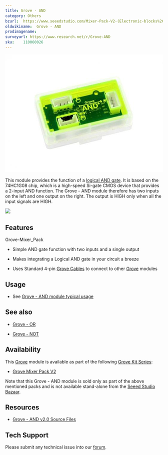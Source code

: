 ```yaml
---
title: Grove - AND
category: Others
bzurl:  https://www.seeedstudio.com/Mixer-Pack-V2-(Electronic-blocks%2Cwithout-Arduino%2Cplug-and-play-system)-p-1867.html
oldwikiname:  Grove - AND
prodimagename:
surveyurl: https://www.research.net/r/Grove-AND
sku:    110060026
---
```

![](https://github.com/SeeedDocument/Grove-AND/raw/master/img/AND_photo1.jpg)

This module provides the function of a [logical AND gate](http://en.wikipedia.org/wiki/AND_gate). It is based on the 74HC1G08 chip, which is a high-speed Si-gate CMOS device that provides a 2-input AND function. The Grove - AND module therefore has two inputs on the left and one output on the right. The output is HIGH only when all the input signals are HIGH.

[![](https://github.com/SeeedDocument/Seeed-WiKi/raw/master/docs/images/300px-Get_One_Now_Banner-ragular.png)](https://www.seeedstudio.com/Mixer-Pack-V2-(Electronic-blocks%2Cwithout-Arduino%2Cplug-and-play-system)-p-1867.html)

##  Features
Grove-Mixer_Pack
*   Simple AND gate function with two inputs and a single output

*   Makes integrating a Logical AND gate in your circuit a breeze

*   Uses Standard 4-pin [Grove Cables](/Grove_System/#grove-cables "GROVE System") to connect to other [Grove](/Grove "Grove") modules

##  Usage

*   See [Grove - AND module typical usage](/Grove-Mixer_Pack_V2/#grove-and-module "GROVE MIXER PACK V2")

##  See also

*   [Grove - OR](/Grove-OR "Grove - OR")

*   [Grove - NOT](/Grove-NOT "Grove - NOT")

##  Availability

This [Grove](/Grove "Grove") module is available as part of the following [Grove Kit Series](/Grove_System/#grove-starter-kit "GROVE System"):

*   [Grove Mixer Pack V2](/Grove-Mixer_Pack_V2 "GROVE MIXER PACK V2")

Note that this Grove - AND module is sold only as part of the above mentioned packs and is not available stand-alone from the [Seeed Studio Bazaar](http://www.seeedstudio.com/depot/).

##  Resources

*   [Grove - AND v2.0 Source Files](https://github.com/SeeedDocument/Grove-AND/raw/master/res/Grove-AND_v2.0_Eagle.zip)

## Tech Support
Please submit any technical issue into our [forum](http://forum.seeedstudio.com/). 